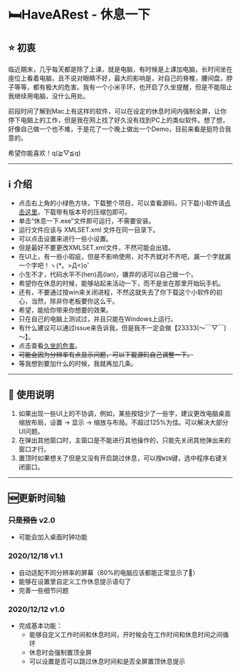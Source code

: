 # :bed:HaveARest - 休息一下

## :star: 初衷

临近期末，几乎每天都是除了上课，就是电脑，有时候是上课加电脑，长时间坐在座位上看着电脑，且不说对眼睛不好，最大的影响是，对自己的脊椎，腰间盘，脖子等等，都有极大的危害。我有一个小米手环，也开启了久坐提醒，但是不能阻止我继续用电脑，没什么用处。

前段时间了解到Mac上有这样的软件，可以在设定的休息时间内强制全屏，让你停下电脑上的工作，但是我在网上找了好久没有找到PC上的类似软件。想了想，好像自己做一个也不难，于是花了一个晚上做出一个Demo，目前来看是挺符合我意的。

希望你能喜欢！q(≧▽≦q)

---

## :information_source: 介绍

- 点击右上角的小绿色方块，下载整个项目，可以查看源码，只下载小软件请[点击这里](https://github.com/LevsCherish/HaveARest/releases)，下载带有版本号的压缩包即可。
- 单击“休息一下.exe”文件即可运行，不需要安装。
- 运行文件应该与 XMLSET.xml 文件在同一目录下。
- 可以点击设置来进行一些小设置。
- 但是最好不要更改XMLSET.xml文件，不然可能会出错。
- 在UI上，有一些小瑕疵，但是不影响使用，对不齐就对不齐吧，漏一个字就漏一个字吧！ヽ(*。>Д<)o゜
- 小生不才，代码水平不(hen)高(lan)，嫌弃的话可以自己做一个。
- 希望你在休息的时候，能够站起来活动一下，而不是坐在那里开始玩手机。
- 还有，不要通过按win来关闭进程，不然这就失去了你下载这个小软件的初心，当然，除非你老板要你这么干。
- 希望，能给你带来你想要的效果。
- 只在自己的电脑上测试过，并且只能在Windows上运行。
- 有什么建议可以通过issue来告诉我，但是我不一定会做【23333(～￣▽￣)～】。
- 点击查看[久坐的危害](https://m.baidu.com/bh/m/detail/vc_10883166790730183940)。
- ~~可能会因为分辨率有点显示问题，可以下载源码自己调整一下。~~
- 等我想到要加什么的时候，我就再加几条。

---

## :bookmark_tabs: 使用说明

1. 如果出现一些UI上的不协调，例如，某些按钮少了一些字，建议更改电脑桌面缩放布局，设置 -> 显示 -> 缩放与布局。不超过125%为佳。可以解决大部分UI问题。
2. 在弹出其他窗口时，主窗口是不能进行其他操作的，只能先关闭其他弹出来的窗口才行。
3. 置顶时如果想关了但是又没有开启跳过休息，可以按`WIN`键，选中程序右键关闭窗口。

---

## :new:更新时间轴

### ~~只是预告~~ v2.0

- 可能会加入桌面时钟功能



### 2020/12/18 v1.1

- 自动适配不同分辨率的屏幕（80%的电脑应该都能正常显示了:thinking:）
- 能够在设置里自定义工作休息提示语句了
- 完善一些细节问题



### 2020/12/12 v1.0

- 完成基本功能：
  - 能够自定义工作时间和休息时间，开时候会在工作时间和休息时间之间循环
  - 休息时会强制置顶全屏
  - 可以设置是否可以跳过休息时间和是否全屏置顶休息提示